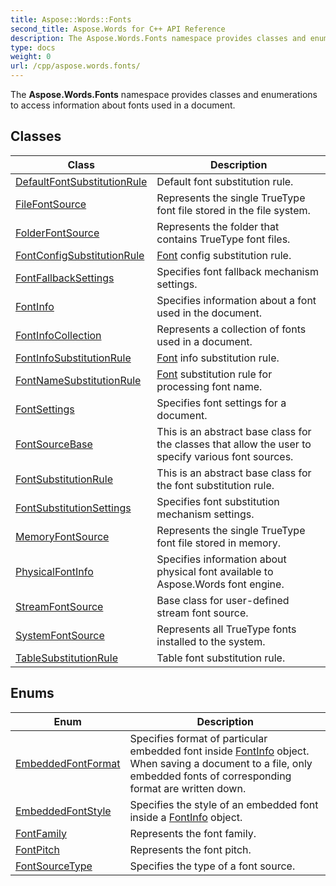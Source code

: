 ```yaml
---
title: Aspose::Words::Fonts
second_title: Aspose.Words for C++ API Reference
description: The Aspose.Words.Fonts namespace provides classes and enumerations to access information about fonts used in a document. 
type: docs
weight: 0
url: /cpp/aspose.words.fonts/
---
```


The **Aspose.Words.Fonts** namespace provides classes and enumerations to access information about fonts used in a document.

## Classes

| Class | Description |
| --- | --- |
| [DefaultFontSubstitutionRule](./defaultfontsubstitutionrule/) | Default font substitution rule. |
| [FileFontSource](./filefontsource/) | Represents the single TrueType font file stored in the file system. |
| [FolderFontSource](./folderfontsource/) | Represents the folder that contains TrueType font files. |
| [FontConfigSubstitutionRule](./fontconfigsubstitutionrule/) | [Font](../aspose.words/font/) config substitution rule. |
| [FontFallbackSettings](./fontfallbacksettings/) | Specifies font fallback mechanism settings. |
| [FontInfo](./fontinfo/) | Specifies information about a font used in the document. |
| [FontInfoCollection](./fontinfocollection/) | Represents a collection of fonts used in a document. |
| [FontInfoSubstitutionRule](./fontinfosubstitutionrule/) | [Font](../aspose.words/font/) info substitution rule. |
| [FontNameSubstitutionRule](./fontnamesubstitutionrule/) | [Font](../aspose.words/font/) substitution rule for processing font name. |
| [FontSettings](./fontsettings/) | Specifies font settings for a document. |
| [FontSourceBase](./fontsourcebase/) | This is an abstract base class for the classes that allow the user to specify various font sources. |
| [FontSubstitutionRule](./fontsubstitutionrule/) | This is an abstract base class for the font substitution rule. |
| [FontSubstitutionSettings](./fontsubstitutionsettings/) | Specifies font substitution mechanism settings. |
| [MemoryFontSource](./memoryfontsource/) | Represents the single TrueType font file stored in memory. |
| [PhysicalFontInfo](./physicalfontinfo/) | Specifies information about physical font available to Aspose.Words font engine. |
| [StreamFontSource](./streamfontsource/) | Base class for user-defined stream font source. |
| [SystemFontSource](./systemfontsource/) | Represents all TrueType fonts installed to the system. |
| [TableSubstitutionRule](./tablesubstitutionrule/) | Table font substitution rule. |
## Enums

| Enum | Description |
| --- | --- |
| [EmbeddedFontFormat](./embeddedfontformat/) | Specifies format of particular embedded font inside [FontInfo](./fontinfo/) object. When saving a document to a file, only embedded fonts of corresponding format are written down. |
| [EmbeddedFontStyle](./embeddedfontstyle/) | Specifies the style of an embedded font inside a [FontInfo](./fontinfo/) object. |
| [FontFamily](./fontfamily/) | Represents the font family. |
| [FontPitch](./fontpitch/) | Represents the font pitch. |
| [FontSourceType](./fontsourcetype/) | Specifies the type of a font source. |
